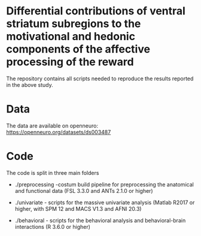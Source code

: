 # Differential contributions of ventral striatum subregions to the motivational and hedonic components of the affective processing of the reward

The repository contains all scripts needed to reproduce the results reported in the above study.

# Data

The data are available on openneuro: https://openneuro.org/datasets/ds003487

# Code

The code is split in three main folders
 
*  ./preprocessing -costum build pipeline for preprocessing the anatomical and functional data (FSL 3.3.0 and ANTs 2.1.0 or higher)
 
* ./univariate - scripts for the massive univariate analysis (Matlab R2017 or higher, with SPM 12 and MACS V1.3 and AFNI 20.3)
 
* ./behavioral - scripts for the behavioral analysis and behavioral-brain interactions (R 3.6.0 or higher)
 




 

